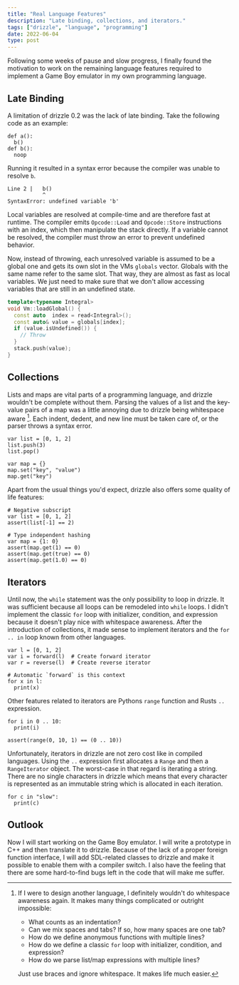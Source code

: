 ```yaml
---
title: "Real Language Features"
description: "Late binding, collections, and iterators."
tags: ["drizzle", "language", "programming"]
date: 2022-06-04
type: post
---
```

Following some weeks of pause and slow progress, I finally found the motivation to work on the remaining language features required to implement a Game Boy emulator in my own programming language.

## Late Binding
A limitation of drizzle 0.2 was the lack of late binding. Take the following code as an example:

```drizzle
def a():
  b()
def b():
  noop
```

Running it resulted in a syntax error because the compiler was unable to resolve `b`.

```none
Line 2 |   b()
           ^
SyntaxError: undefined variable 'b'
```

Local variables are resolved at compile-time and are therefore fast at runtime. The compiler emits `Opcode::Load` and `Opcode::Store` instructions with an index, which then manipulate the stack directly. If a variable cannot be resolved, the compiler must throw an error to prevent undefined behavior.

Now, instead of throwing, each unresolved variable is assumed to be a global one and gets its own slot in the VMs `globals` vector. Globals with the same name refer to the same slot. That way, they are almost as fast as local variables. We just need to make sure that we don't allow accessing variables that are still in an undefined state.

```cpp
template<typename Integral>
void Vm::loadGlobal() {
  const auto  index = read<Integral>();
  const auto& value = globals[index];
  if (value.isUndefined()) {
    // Throw
  }
  stack.push(value);
}
```

## Collections
Lists and maps are vital parts of a programming language, and drizzle wouldn't be complete without them. Parsing the values of a list and the key-value pairs of a map was a little annoying due to drizzle being whitespace aware [^1]. Each indent, dedent, and new line must be taken care of, or the parser throws a syntax error.

```drizzle
var list = [0, 1, 2]
list.push(3)
list.pop()

var map = {}
map.set("key", "value")
map.get("key")
```

Apart from the usual things you'd expect, drizzle also offers some quality of life features:

```drizzle
# Negative subscript
var list = [0, 1, 2]
assert(list[-1] == 2)

# Type independent hashing
var map = {1: 0}
assert(map.get(1) == 0)
assert(map.get(true) == 0)
assert(map.get(1.0) == 0)
```

## Iterators
Until now, the `while` statement was the only possibility to loop in drizzle. It was sufficient because all loops can be remodeled into `while` loops. I didn't implement the classic `for` loop with initializer, condition, and expression because it doesn't play nice with whitespace awareness. After the introduction of collections, it made sense to implement iterators and the `for .. in` loop known from other languages.

```drizzle
var l = [0, 1, 2]
var i = forward(l)  # Create forward iterator
var r = reverse(l)  # Create reverse iterator

# Automatic `forward` is this context
for x in l:
  print(x)
```

Other features related to iterators are Pythons `range` function and Rusts `..` expression.

```drizzle
for i in 0 .. 10:
  print(i)

assert(range(0, 10, 1) == (0 .. 10))
```

Unfortunately, iterators in drizzle are not zero cost like in compiled languages. Using the `..` expression first allocates a `Range` and then a `RangeIterator` object. The worst-case in that regard is iterating a string. There are no single characters in drizzle which means that every character is represented as an immutable string which is allocated in each iteration.

```drizzle
for c in "slow":
  print(c)
```

## Outlook
Now I will start working on the Game Boy emulator. I will write a prototype in C++ and then translate it to drizzle. Because of the lack of a proper foreign function interface, I will add SDL-related classes to drizzle and make it possible to enable them with a compiler switch. I also have the feeling that there are some hard-to-find bugs left in the code that will make me suffer.

[^1]: If I were to design another language, I definitely wouldn't do whitespace awareness again. It makes many things complicated or outright impossible:

    - What counts as an indentation?
    - Can we mix spaces and tabs? If so, how many spaces are one tab?
    - How do we define anonymous functions with multiple lines?
    - How do we define a classic `for` loop with initializer, condition, and expression?
    - How do we parse list/map expressions with multiple lines?

    Just use braces and ignore whitespace. It makes life much easier.
